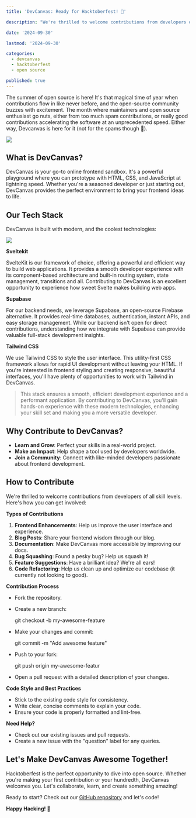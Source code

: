 ```yaml
---
title: 'DevCanvas: Ready for Hacktoberfest! 🎉'

description: "We're thrilled to welcome contributions from developers of all skill levels. Here's how you can get involved.."

date: '2024-09-30'

lastmod: '2024-09-30'

categories:
  - devcanvas
  - hacktoberfest
  - open source

published: true
---
```


The summer of open source is here! It's that magical time of year when contributions flow in like never before, and the open-source community buzzes with excitement. The month where maintainers and open source enthusiast go nuts, either from too much spam contributions, or really good contributions accelerating the software at an unprecedented speed. Either way, Devcanvas is here for it (not for the spams though 🫠).

![](https://paper-attachments.dropboxusercontent.com/s_537D3F70E955C2806B12DE773F5831E4AF1ED20F8D5A60A1626C1DADBD1DF9B5_1727676921525_DevCanvas+banner1.png)

## What is DevCanvas?

DevCanvas is your go-to online frontend sandbox. It's a powerful playground where you can prototype with HTML, CSS, and JavaScript at lightning speed. Whether you're a seasoned developer or just starting out, DevCanvas provides the perfect environment to bring your frontend ideas to life.

## Our Tech Stack

DevCanvas is built with modern, and the coolest technologies:

![](https://paper-attachments.dropboxusercontent.com/s_537D3F70E955C2806B12DE773F5831E4AF1ED20F8D5A60A1626C1DADBD1DF9B5_1727677336336_devcanvas.art.png)

**Sveltekit**

SvelteKit is our framework of choice, offering a powerful and efficient way to build web applications. It provides a smooth developer experience with its component-based architecture and built-in routing system, state management, transitions and all. Contributing to DevCanvas is an excellent opportunity to experience how sweet Svelte makes building web apps.

**Supabase**

For our backend needs, we leverage Supabase, an open-source Firebase alternative. It provides real-time databases, authentication, instant APIs, and easy storage management. While our backend isn't open for direct contributions, understanding how we integrate with Supabase can provide valuable full-stack development insights.

**Tailwind CSS**

We use Tailwind CSS to style the user interface. This utility-first CSS framework allows for rapid UI development without leaving your HTML. If you're interested in frontend styling and creating responsive, beautiful interfaces, you'll have plenty of opportunities to work with Tailwind in DevCanvas.

> This stack ensures a smooth, efficient development experience and a performant application. By contributing to DevCanvas, you'll gain hands-on experience with these modern technologies, enhancing your skill set and making you a more versatile developer.

## Why Contribute to DevCanvas?

- **Learn and Grow**: Perfect your skills in a real-world project.
- **Make an Impact**: Help shape a tool used by developers worldwide.
- **Join a Community**: Connect with like-minded developers passionate about frontend development.

## How to Contribute

We're thrilled to welcome contributions from developers of all skill levels. Here's how you can get involved:

**Types of Contributions**

1. **Frontend Enhancements**: Help us improve the user interface and experience.
2. **Blog Posts**: Share your frontend wisdom through our blog.
3. **Documentation**: Make DevCanvas more accessible by improving our docs.
4. **Bug Squashing**: Found a pesky bug? Help us squash it!
5. **Feature Suggestions**: Have a brilliant idea? We're all ears!
6. **Code Refactoring**: Help us clean up and optimize our codebase (it currently not looking to good).

**Contribution Process**

- Fork the repository.
- Create a new branch:

  git checkout -b my-awesome-feature

- Make your changes and commit:

  git commit -m "Add awesome feature"

- Push to your fork:

  git push origin my-awesome-featur

- Open a pull request with a detailed description of your changes.

**Code Style and Best Practices**

- Stick to the existing code style for consistency.
- Write clear, concise comments to explain your code.
- Ensure your code is properly formatted and lint-free.

**Need Help?**

- Check out our existing issues and pull requests.
- Create a new issue with the "question" label for any queries.

## Let's Make DevCanvas Awesome Together!

Hacktoberfest is the perfect opportunity to dive into open source. Whether you're making your first contribution or your hundredth, DevCanvas welcomes you. Let's collaborate, learn, and create something amazing!

Ready to start? Check out our [GitHub repository](https://github.com/abdulmumin1/devcanvas) and let's code!

**Happy Hacking! 🚀**
